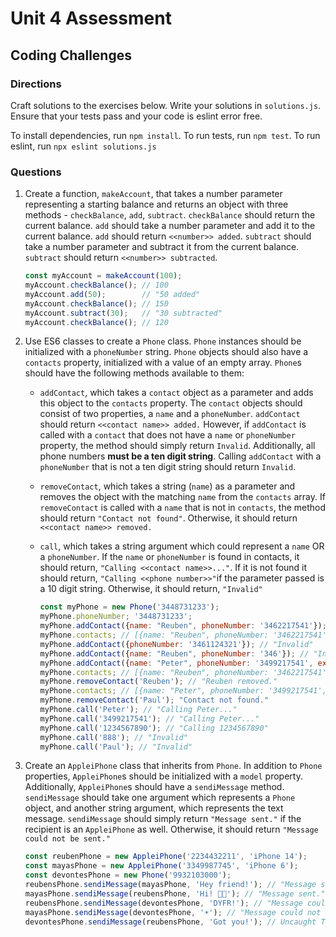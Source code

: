 # Unit 4 Assessment
## Coding Challenges

### Directions
Craft solutions to the exercises below. Write your solutions in `solutions.js`. Ensure that your tests pass and your code is eslint error free.

To install dependencies, run `npm install`.
To run tests, run `npm test`.
To run eslint, run `npx eslint solutions.js`

### Questions
1. Create a function, `makeAccount`, that takes a number parameter representing a starting balance and returns an object with three methods - `checkBalance`, `add`, `subtract`. `checkBalance` should return the current balance. `add` should take a number parameter and add it to the current balance. `add` should return `<<number>> added`. `subtract` should take a number parameter and subtract it from the current balance. `subtract` should return `<<number>> subtracted`.

      ```javascript
      const myAccount = makeAccount(100);
      myAccount.checkBalance(); // 100
      myAccount.add(50);        // "50 added"
      myAccount.checkBalance(); // 150 
      myAccount.subtract(30);   // "30 subtracted"
      myAccount.checkBalance(); // 120
      ```
      
2. Use ES6 classes to create a `Phone` class. `Phone` instances should be initialized with a `phoneNumber` string. `Phone` objects should also have a `contacts` property, initialized with a value of an empty array. `Phone`s should have the following methods available to them:
    * `addContact`, which takes a `contact` object as a parameter and adds this object to the `contacts` property. The `contact` objects should consist of two properties, a `name` and a `phoneNumber`. `addContact` should return `<<contact name>> added.` However, if `addContact` is called with a `contact` that does not have a `name` or `phoneNumber` property, the method should simply return `Invalid`. Additionally, all phone numbers **must be a ten digit string**. Calling `addContact` with a `phoneNumber` that is not a ten digit string should return `Invalid`. 
    * `removeContact`, which takes a string (`name`) as a parameter and removes the object with the matching `name` from the `contacts` array. If `removeContact` is called with a `name` that is not in `contacts`, the method should return `"Contact not found"`. Otherwise, it should return `<<contact name>> removed.` 
    * `call`, which takes a string argument which could represent a `name` OR a `phoneNumber`. If the `name` or `phoneNumber` is found in contacts, it should return, `"Calling <<contact name>>..."`. If it is not found it should return, `"Calling <<phone number>>"`if the parameter passed is a 10 digit string. Otherwise, it should return, `"Invalid"`

      ```javascript
      const myPhone = new Phone('3448731233');
      myPhone.phoneNumber; '3448731233';
      myPhone.addContact({name: "Reuben", phoneNumber: '3462217541'}); // "Reuben added."
      myPhone.contacts; // [{name: "Reuben", phoneNumber: '3462217541'}]
      myPhone.addContact({phoneNumber: '3461124321'}); // "Invalid"
      myPhone.addContact({name: "Reuben", phoneNumber: '346'}); // "Invalid"
      myPhone.addContact({name: "Peter", phoneNumber: '3499217541', extraData: 'is perfectly fine'}); // "Peter added."
      myPhone.contacts; // [{name: "Reuben", phoneNumber: '3462217541'}, {name: "Peter", phoneNumber: '3499217541', extraData: 'is perfectly fine'}]
      myPhone.removeContact('Reuben'); // "Reuben removed."
      myPhone.contacts; // [{name: "Peter", phoneNumber: '3499217541', extraData: 'is perfectly fine'}]
      myPhone.removeContact('Paul'); "Contact not found."
      myPhone.call('Peter'); // "Calling Peter..."
      myPhone.call('3499217541'); // "Calling Peter..."
      myPhone.call('1234567890'); // "Calling 1234567890"
      myPhone.call('888'); // "Invalid"
      myPhone.call('Paul'); // "Invalid"
      ```


3. Create an `AppleiPhone` class that inherits from `Phone`. In addition to `Phone` properties, `AppleiPhone`s should be initialized with a `model` property. Additionally, `AppleiPhone`s should have a `sendiMessage` method. `sendiMessage` should take one argument which represents a `Phone` object, and another string argument, which represents the text message. `sendiMessage` should simply return `"Message sent."` if the recipient is an `AppleiPhone` as well. Otherwise, it should return `"Message could not be sent."`

      ```javascript
      const reubenPhone = new AppleiPhone('2234432211', 'iPhone 14');
      const mayasPhone = new AppleiPhone('3349987745', 'iPhone 6');
      const devontesPhone = new Phone('9932103000');
      reubensPhone.sendiMessage(mayasPhone, 'Hey friend!'); // "Message sent."
      mayasPhone.sendiMessage(reubensPhone, 'Hi! 👋🏾'); // "Message sent."
      reubensPhone.sendiMessage(devontesPhone, 'DYFR!'); // "Message could not be sent."
      mayasPhone.sendiMessage(devontesPhone, '☀️'); // "Message could not be sent."
      devontesPhone.sendiMessage(reubensPhone, 'Got you!'); // Uncaught TypeError: devontesPhone.sendiMessage is not a function
      ```
